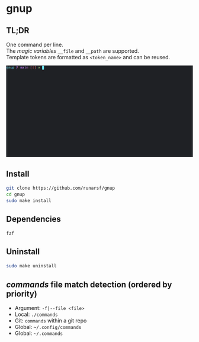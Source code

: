 # gnup

## TL;DR
One command per line.\
The *magic variables* `__file` and `__path` are supported.\
Template tokens are formatted as `<token_name>` and can be reused.

![Example Usage](./example.gif)

## Install
```bash
git clone https://github.com/runarsf/gnup
cd gnup
sudo make install
```

## Dependencies
```
fzf
```

## Uninstall
```bash
sudo make uninstall
```

## *commands* file match detection (ordered by priority)

- Argument: `-f|--file <file>`
- Local: `./commands`
- Git: `commands` within a git repo
- Global: `~/.config/commands`
- Global: `~/.commands`
